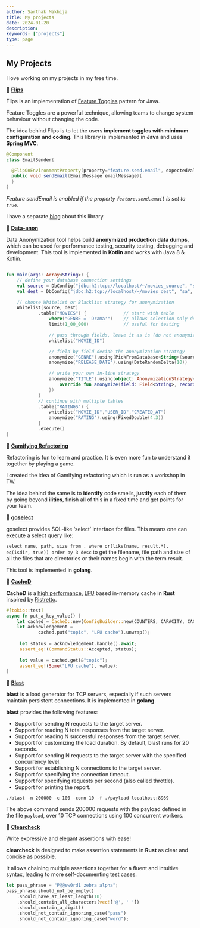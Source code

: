 ```yaml
---
author: Sarthak Makhija
title: My projects
date: 2024-01-20
description:
keywords: ["projects"]
type: page
---
```


## My Projects

I love working on my projects in my free time.

🔹 **[Flips](https://github.com/Feature-Flip/flips)**

Flips is an implementation of [Feature Toggles](https://martinfowler.com/articles/feature-toggles.html) pattern for Java. 

Feature Toggles are a powerful technique, allowing teams to change system behaviour without changing the code.

The idea behind Flips is to let the users **implement toggles with minimum configuration and coding**. This library is implemented in **Java** and uses **Spring MVC**.

```java
@Component
class EmailSender{

  @FlipOnEnvironmentProperty(property="feature.send.email", expectedValue="true")
  public void sendEmail(EmailMessage emailMessage){
  }
}
```

*Feature sendEmail is enabled if the property `feature.send.email` is set to `true`.*

I have a separate [blog](https://tech-lessons.in/blog/flips_feature_flipping_for_java/) about this library.

🔹 **[Data-anon](https://github.com/dataanon/data-anon)**

Data Anonymization tool helps build **anonymized production data dumps**, which can be used for performance testing, security testing, debugging and development. This tool is implemented in **Kotlin** and works with Java 8 & Kotlin.

```kotlin

fun main(args: Array<String>) {
    // define your database connection settings 
    val source = DbConfig("jdbc:h2:tcp://localhost/~/movies_source", "sa", "")
    val dest = DbConfig("jdbc:h2:tcp://localhost/~/movies_dest", "sa", "")

    // choose Whitelist or Blacklist strategy for anonymization
    Whitelist(source, dest)
            .table("MOVIES") {              // start with table                                
                where("GENRE = 'Drama'")    // allows selection only desired rows (optional)
                limit(1_00_000)             // useful for testing                 (optional)

                // pass through fields, leave it as is (do not anonymize)
                whitelist("MOVIE_ID")

                // field by field decide the anonymization strategy
                anonymize("GENRE").using(PickFromDatabase<String>(source,"SELECT DISTINCT GENRE FROM MOVIES"))
                anonymize("RELEASE_DATE").using(DateRandomDelta(10))

                // write your own in-line strategy
                anonymize("TITLE").using(object: AnonymizationStrategy<String>{
                    override fun anonymize(field: Field<String>, record: Record): String = "MY MOVIE ${record.rowNum}"
                })
            }
            // continue with multiple tables
            .table("RATINGS") {
                whitelist("MOVIE_ID","USER_ID","CREATED_AT")
                anonymize("RATING").using(FixedDouble(4.3))
            }
            .execute()
}
```

🔹 **[Gamifying Refactoring](http://gamifying-refactoring.github.io/)**

Refactoring is fun to learn and practice. It is even more fun to understand it together by playing a game.

I created the idea of Gamifying refactoring which is run as a workshop in TW. 

The idea behind the same is to **identify** code smells, **justify** each of them by going beyond **ilities**, finish all of this in a fixed time and get points for your team.

🔹 **[goselect](https://github.com/SarthakMakhija/goselect)**

goselect provides SQL-like ‘select’ interface for files. This means one can execute a select query like:

`select name, path, size from . where or(like(name, result.*), eq(isdir, true)) order by 3 desc`
to get the filename, file path and size of all the files that are directories or their names begin with the term result. 

This tool is implemented in **golang**.

🔹 **[CacheD](https://github.com/SarthakMakhija/cached)**

**CacheD** is a [high performance](https://github.com/SarthakMakhija/cached/tree/main/benches/results), [LFU](https://dgraph.io/blog/refs/TinyLFU%20-%20A%20Highly%20Efficient%20Cache%20Admission%20Policy.pdf) based in-memory cache in **Rust** inspired by [Ristretto](https://github.com/dgraph-io/ristretto).

```rust
#[tokio::test]
async fn put_a_key_value() {
    let cached = CacheD::new(ConfigBuilder::new(COUNTERS, CAPACITY, CACHE_WEIGHT).build());
    let acknowledgement =
            cached.put("topic", "LFU cache").unwrap();
     
     let status = acknowledgement.handle().await;
     assert_eq!(CommandStatus::Accepted, status);
    
     let value = cached.get(&"topic");
     assert_eq!(Some("LFU cache"), value);
}
```

🔹 **[Blast](https://github.com/SarthakMakhija/blast)**

**blast** is a load generator for TCP servers, especially if such servers maintain persistent connections. It is implemented in **golang**.

**blast** provides the following features:

- Support for sending N requests to the target server.
- Support for reading N total responses from the target server.
- Support for reading N successful responses from the target server.
- Support for customizing the load duration. By default, blast runs for 20 seconds.
- Support for sending N requests to the target server with the specified concurrency level.
- Support for establishing N connections to the target server.
- Support for specifying the connection timeout.
- Support for specifying requests per second (also called throttle).
- Support for printing the report.

```shell
./blast -n 200000 -c 100 -conn 10 -f ./payload localhost:8989
```

The above command sends 200000 requests with the payload defined in the file `payload`, over 10 TCP connections using 100 concurrent workers.

🔹 **[Clearcheck](https://github.com/SarthakMakhija/clearcheck)**

Write expressive and elegant assertions with ease!

**clearcheck** is designed to make assertion statements in **Rust** as clear and concise as possible. 

It allows chaining multiple assertions together for a fluent and intuitive syntax, leading to more self-documenting test cases.

```rust
let pass_phrase = "P@@sw0rd1 zebra alpha";
pass_phrase.should_not_be_empty()
    .should_have_at_least_length(10)
    .should_contain_all_characters(vec!['@', ' '])
    .should_contain_a_digit()
    .should_not_contain_ignoring_case("pass")
    .should_not_contain_ignoring_case("word");
```

